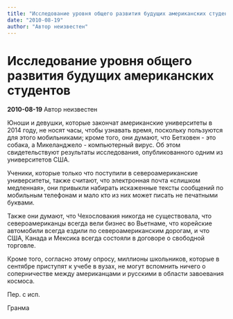 ```yaml
---
title: "Исследование уровня общего развития будущих американских студентов"
date: "2010-08-19"
author: "Автор неизвестен"
---
```


# Исследование уровня общего развития будущих американских студентов

**2010-08-19** Автор неизвестен

Юноши и девушки, которые закончат американские университеты в 2014 году, не носят часы, чтобы узнавать время, поскольку пользуются для этого мобильниками; кроме того, они думают, что Бетховен - это собака, а Микеланджело - компьютерный вирус. Об этом свидетельствуют результаты исследования, опубликованного одним из университетов США.

Ученики, которые только что поступили в североамериканские университеты, также считают, что электронная почта «слишком медленная», они привыкли набирать искаженные тексты сообщений по мобильным телефонам и мало кто из них может писать не печатными буквами.

Также они думают, что Чехословакия никогда не существовала, что североамериканцы всегда вели бизнес во Вьетнаме, что корейские автомобили всегда ездили по североамериканским дорогам, и что США, Канада и Мексика всегда состояли в договоре о свободной торговле.

Кроме того, согласно этому опросу, миллионы школьников, которые в сентябре приступят к учебе в вузах, не могут вспомнить ничего о соперничестве между американцами и русскими в области завоевания космоса.

Пер. с исп.

Гранма